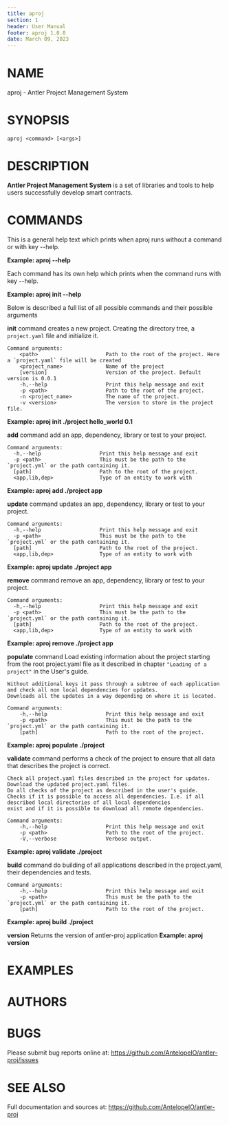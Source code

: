 ```yaml
---
title: aproj
section: 1
header: User Manual
footer: aproj 1.0.0
date: March 09, 2023
---
```

# NAME
aproj - Antler Project Management System

# SYNOPSIS

`aproj <command> [<args>]`

# DESCRIPTION

**Antler Project Management System** is a set of libraries and tools to help users successfully develop smart contracts.

# COMMANDS

This is a general help text which prints when aproj runs without a command or with key --help.

**Example: aproj --help**

Each command has its own help which prints when the command runs with key --help.

**Example: aproj init --help**

Below is described a full list of all possible commands and their possible arguments 

**init** command creates a new project. Creating the directory tree, a `project.yaml` file and initialize it.

``` 
Command arguments:
    <path>                      Path to the root of the project. Here a `project.yaml` file will be created 
    <project_name>              Name of the project
    [version]                   Version of the project. Default version is 0.0.1
    -h,--help                   Print this help message and exit
    -p <path>                   Path to the root of the project.
    -n <project_name>           The name of the project.
    -v <version>                The version to store in the project file.
```
**Example: aproj init ./project hello_world 0.1**


**add** command add an app, dependency, library or test to your project.

```
Command arguments:  
  -h,--help                   Print this help message and exit
  -p <path>                   This must be the path to the `project.yml` or the path containing it.
  [path]                      Path to the root of the project.
  <app,lib,dep>               Type of an entity to work with 
```
**Example: aproj add ./project app**


**update** command updates an app, dependency, library or test to your project.

```
Command arguments:  
  -h,--help                   Print this help message and exit
  -p <path>                   This must be the path to the `project.yml` or the path containing it.
  [path]                      Path to the root of the project.
  <app,lib,dep>               Type of an entity to work with 
```
**Example: aproj update ./project app**


**remove** command remove an app, dependency, library or test to your project.

```
Command arguments:  
  -h,--help                   Print this help message and exit
  -p <path>                   This must be the path to the `project.yml` or the path containing it.
  [path]                      Path to the root of the project.
  <app,lib,dep>               Type of an entity to work with 
```
**Example: aproj remove ./project app**


**populate** command Load existing information about the project starting from the root project.yaml file as it described in chapter `"Loading of a project"` in the User's guide.

    Without additional keys it pass through a subtree of each application and check all non local dependencies for updates. 
    Downloads all the updates in a way depending on where it is located.

```
Command arguments:
    -h,--help                   Print this help message and exit
    -p <path>                   This must be the path to the `project.yml` or the path containing it.
    [path]                      Path to the root of the project.    
```
**Example: aproj populate ./project**

**validate** command performs a check of the project to ensure that all data that describes the project is correct.

    Check all project.yaml files described in the project for updates.
    Download the updated project.yaml files.
    Do all checks of the project as described in the user's guide.
    Checks if it is possible to access all dependencies. I.e. if all described local directories of all local dependencies
    exist and if it is possible to download all remote dependencies.

```
Command arguments:
    -h,--help                   Print this help message and exit
    -p <path>                   Path to the root of the project.
    -V,--verbose                Verbose output.
```
**Example: aproj validate ./project**

**build** command do building of all applications described in the project.yaml, their dependencies and tests.

```
Command arguments:
    -h,--help                   Print this help message and exit
    -p <path>                   This must be the path to the `project.yml` or the path containing it.
    [path]                      Path to the root of the project.    
```
**Example: aproj build ./project**


**version**                     Returns the version of antler-proj application
**Example: aproj version**

# EXAMPLES

# AUTHORS

# BUGS
Please submit bug reports online at: <https://github.com/AntelopeIO/antler-proj/issues>

# SEE ALSO
Full documentation and sources at: <https://github.com/AntelopeIO/antler-proj>


